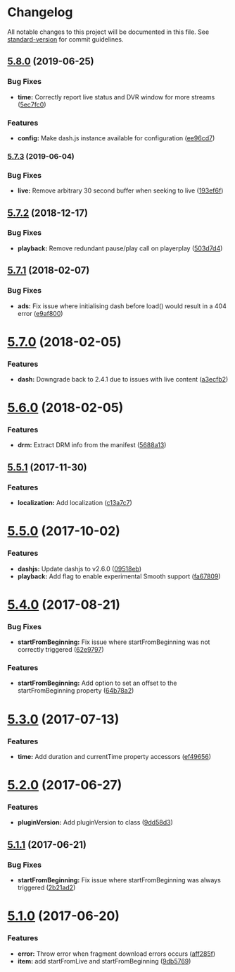 # Changelog

All notable changes to this project will be documented in this file. See [standard-version](https://github.com/conventional-changelog/standard-version) for commit guidelines.

## [5.8.0](https://github.com/meisterplayer/media-dash/compare/v5.7.3...v5.8.0) (2019-06-25)


### Bug Fixes

* **time:** Correctly report live status and DVR window for more streams ([5ec7fc0](https://github.com/meisterplayer/media-dash/commit/5ec7fc0))


### Features

* **config:** Make dash.js instance available for configuration ([ee96cd7](https://github.com/meisterplayer/media-dash/commit/ee96cd7))



### [5.7.3](https://github.com/meisterplayer/media-dash/compare/v5.7.2...v5.7.3) (2019-06-04)


### Bug Fixes

* **live:** Remove arbitrary 30 second buffer when seeking to live ([193ef6f](https://github.com/meisterplayer/media-dash/commit/193ef6f))



<a name="5.7.2"></a>
## [5.7.2](https://github.com/meisterplayer/media-dash/compare/v5.7.1...v5.7.2) (2018-12-17)


### Bug Fixes

* **playback:** Remove redundant pause/play call on playerplay ([503d7d4](https://github.com/meisterplayer/media-dash/commit/503d7d4))



<a name="5.7.1"></a>
## [5.7.1](https://github.com/meisterplayer/media-dash/compare/v5.7.0...v5.7.1) (2018-02-07)


### Bug Fixes

* **ads:** Fix issue where initialising dash before load() would result in a 404 error ([e9af800](https://github.com/meisterplayer/media-dash/commit/e9af800))



<a name="5.7.0"></a>
# [5.7.0](https://github.com/meisterplayer/media-dash/compare/v5.6.0...v5.7.0) (2018-02-05)


### Features

* **dash:** Downgrade back to 2.4.1 due to issues with live content ([a3ecfb2](https://github.com/meisterplayer/media-dash/commit/a3ecfb2))



<a name="5.6.0"></a>
# [5.6.0](https://github.com/meisterplayer/media-dash/compare/v5.5.1...v5.6.0) (2018-02-05)


### Features

* **drm:** Extract DRM info from the manifest ([5688a13](https://github.com/meisterplayer/media-dash/commit/5688a13))



<a name="5.5.1"></a>
## [5.5.1](https://github.com/meisterplayer/media-dash/compare/v5.5.0...v5.5.1) (2017-11-30)


### Features

* **localization:** Add localization ([c13a7c7](https://github.com/meisterplayer/media-dash/commit/c13a7c7))



<a name="5.5.0"></a>
# [5.5.0](https://github.com/meisterplayer/media-dash/compare/v5.4.0...v5.5.0) (2017-10-02)


### Features

* **dashjs:** Update dashjs to v2.6.0 ([09518eb](https://github.com/meisterplayer/media-dash/commit/09518eb))
* **playback:** Add flag to enable experimental Smooth support ([fa67809](https://github.com/meisterplayer/media-dash/commit/fa67809))



<a name="5.4.0"></a>
# [5.4.0](https://github.com/meisterplayer/media-dash/compare/v5.3.0...v5.4.0) (2017-08-21)


### Bug Fixes

* **startFromBeginning:** Fix issue where startFromBeginning was not correctly triggered ([62e9797](https://github.com/meisterplayer/media-dash/commit/62e9797))


### Features

* **startFromBeginning:** Add option to set an offset to the startFromBeginning property ([64b78a2](https://github.com/meisterplayer/media-dash/commit/64b78a2))



<a name="5.3.0"></a>
# [5.3.0](https://github.com/meisterplayer/media-dash/compare/v5.2.0...v5.3.0) (2017-07-13)


### Features

* **time:** Add duration and currentTime property accessors ([ef49656](https://github.com/meisterplayer/media-dash/commit/ef49656))



<a name="5.2.0"></a>
# [5.2.0](https://github.com/meisterplayer/media-dash/compare/v5.1.1...v5.2.0) (2017-06-27)


### Features

* **pluginVersion:** Add pluginVersion to class ([9dd58d3](https://github.com/meisterplayer/media-dash/commit/9dd58d3))



<a name="5.1.1"></a>
## [5.1.1](https://github.com/meisterplayer/media-dash/compare/v5.1.0...v5.1.1) (2017-06-21)


### Bug Fixes

* **startFromBeginning:** Fix issue where startFromBeginning was always triggered ([2b21ad2](https://github.com/meisterplayer/media-dash/commit/2b21ad2))



<a name="5.1.0"></a>
# [5.1.0](https://github.com/meisterplayer/media-dash/compare/v5.0.1...v5.1.0) (2017-06-20)


### Features

* **error:** Throw error when fragment download errors occurs ([aff285f](https://github.com/meisterplayer/media-dash/commit/aff285f))
* **item:** add startFromLive and startFromBeginning ([9db5769](https://github.com/meisterplayer/media-dash/commit/9db5769))
